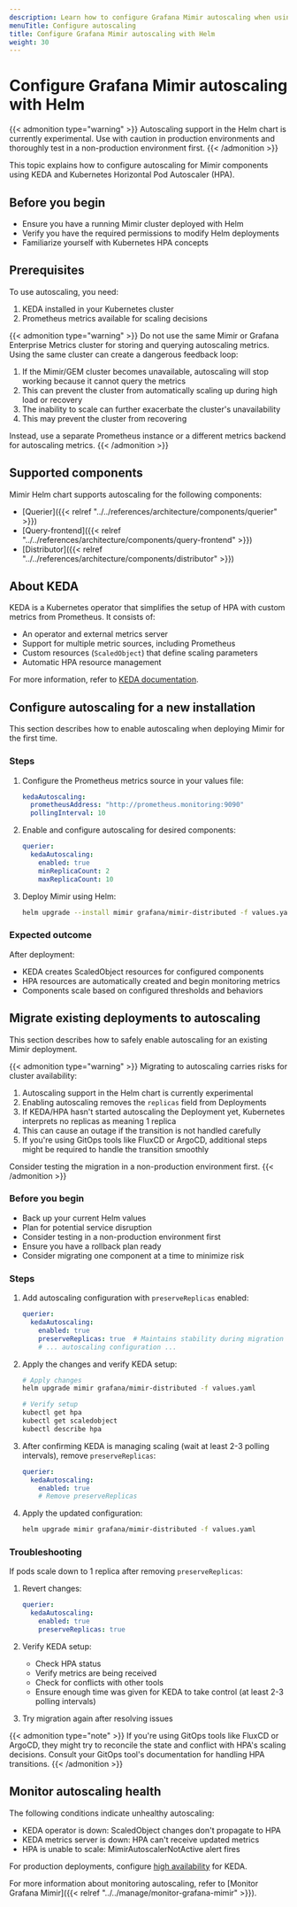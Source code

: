 ```yaml
---
description: Learn how to configure Grafana Mimir autoscaling when using Helm.
menuTitle: Configure autoscaling
title: Configure Grafana Mimir autoscaling with Helm
weight: 30
---
```


# Configure Grafana Mimir autoscaling with Helm

{{< admonition type="warning" >}}
Autoscaling support in the Helm chart is currently experimental. Use with caution in production environments and thoroughly test in a non-production environment first.
{{< /admonition >}}

This topic explains how to configure autoscaling for Mimir components using KEDA and Kubernetes Horizontal Pod Autoscaler (HPA).

## Before you begin

- Ensure you have a running Mimir cluster deployed with Helm
- Verify you have the required permissions to modify Helm deployments
- Familiarize yourself with Kubernetes HPA concepts

## Prerequisites

To use autoscaling, you need:

1. KEDA installed in your Kubernetes cluster
2. Prometheus metrics available for scaling decisions

{{< admonition type="warning" >}}
Do not use the same Mimir or Grafana Enterprise Metrics cluster for storing and querying autoscaling metrics. Using the same cluster can create a dangerous feedback loop:

1. If the Mimir/GEM cluster becomes unavailable, autoscaling will stop working because it cannot query the metrics
2. This can prevent the cluster from automatically scaling up during high load or recovery
3. The inability to scale can further exacerbate the cluster's unavailability
4. This may prevent the cluster from recovering

Instead, use a separate Prometheus instance or a different metrics backend for autoscaling metrics.
{{< /admonition >}}

## Supported components

Mimir Helm chart supports autoscaling for the following components:

- [Querier]({{< relref "../../references/architecture/components/querier" >}})
- [Query-frontend]({{< relref "../../references/architecture/components/query-frontend" >}})
- [Distributor]({{< relref "../../references/architecture/components/distributor" >}})

## About KEDA

KEDA is a Kubernetes operator that simplifies the setup of HPA with custom metrics from Prometheus. It consists of:

- An operator and external metrics server
- Support for multiple metric sources, including Prometheus
- Custom resources (`ScaledObject`) that define scaling parameters
- Automatic HPA resource management

For more information, refer to [KEDA documentation](https://keda.sh).

## Configure autoscaling for a new installation

This section describes how to enable autoscaling when deploying Mimir for the first time.

### Steps

1. Configure the Prometheus metrics source in your values file:
   ```yaml
   kedaAutoscaling:
     prometheusAddress: "http://prometheus.monitoring:9090"
     pollingInterval: 10
   ```

2. Enable and configure autoscaling for desired components:
   ```yaml
   querier:
     kedaAutoscaling:
       enabled: true
       minReplicaCount: 2
       maxReplicaCount: 10
   ```

3. Deploy Mimir using Helm:
   ```bash
   helm upgrade --install mimir grafana/mimir-distributed -f values.yaml
   ```

### Expected outcome

After deployment:
- KEDA creates ScaledObject resources for configured components
- HPA resources are automatically created and begin monitoring metrics
- Components scale based on configured thresholds and behaviors

## Migrate existing deployments to autoscaling

This section describes how to safely enable autoscaling for an existing Mimir deployment.

{{< admonition type="warning" >}}
Migrating to autoscaling carries risks for cluster availability:

1. Autoscaling support in the Helm chart is currently experimental
2. Enabling autoscaling removes the `replicas` field from Deployments
3. If KEDA/HPA hasn't started autoscaling the Deployment yet, Kubernetes interprets no replicas as meaning 1 replica
4. This can cause an outage if the transition is not handled carefully
5. If you're using GitOps tools like FluxCD or ArgoCD, additional steps might be required to handle the transition smoothly

Consider testing the migration in a non-production environment first.
{{< /admonition >}}

### Before you begin

- Back up your current Helm values
- Plan for potential service disruption
- Consider testing in a non-production environment first
- Ensure you have a rollback plan ready
- Consider migrating one component at a time to minimize risk

### Steps

1. Add autoscaling configuration with `preserveReplicas` enabled:
   ```yaml
   querier:
     kedaAutoscaling:
       enabled: true
       preserveReplicas: true  # Maintains stability during migration
       # ... autoscaling configuration ...
   ```

2. Apply the changes and verify KEDA setup:
   ```bash
   # Apply changes
   helm upgrade mimir grafana/mimir-distributed -f values.yaml

   # Verify setup
   kubectl get hpa
   kubectl get scaledobject
   kubectl describe hpa
   ```

3. After confirming KEDA is managing scaling (wait at least 2-3 polling intervals), remove `preserveReplicas`:
   ```yaml
   querier:
     kedaAutoscaling:
       enabled: true
       # Remove preserveReplicas
   ```

4. Apply the updated configuration:
   ```bash
   helm upgrade mimir grafana/mimir-distributed -f values.yaml
   ```

### Troubleshooting

If pods scale down to 1 replica after removing `preserveReplicas`:

1. Revert changes:
   ```yaml
   querier:
     kedaAutoscaling:
       enabled: true
       preserveReplicas: true
   ```

2. Verify KEDA setup:
    - Check HPA status
    - Verify metrics are being received
    - Check for conflicts with other tools
    - Ensure enough time was given for KEDA to take control (at least 2-3 polling intervals)

3. Try migration again after resolving issues

{{< admonition type="note" >}}
If you're using GitOps tools like FluxCD or ArgoCD, they might try to reconcile the state and conflict with HPA's scaling decisions. Consult your GitOps tool's documentation for handling HPA transitions.
{{< /admonition >}}

## Monitor autoscaling health

The following conditions indicate unhealthy autoscaling:

- KEDA operator is down: ScaledObject changes don't propagate to HPA
- KEDA metrics server is down: HPA can't receive updated metrics
- HPA is unable to scale: MimirAutoscalerNotActive alert fires

For production deployments, configure [high availability](https://keda.sh/docs/latest/operate/cluster/#high-availability) for KEDA.

For more information about monitoring autoscaling, refer to [Monitor Grafana Mimir]({{< relref "../../manage/monitor-grafana-mimir" >}}). 
